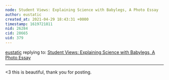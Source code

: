 ```yaml
---
node: Student Views: Explaining Science with Babylegs, A Photo Essay
author: eustatic
created_at: 2021-04-29 18:43:31 +0000
timestamp: 1619721811
nid: 26284
cid: 28665
uid: 379
---
```




[eustatic](../profile/eustatic) replying to: [Student Views: Explaining Science with Babylegs, A Photo Essay](../notes/mimiss/04-20-2021/student-views-explaining-science-with-babylegs-a-photo-essay)

----
<3 this is beautiful, thank you for posting.